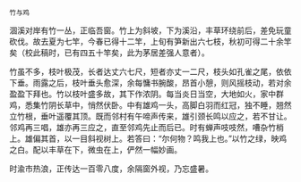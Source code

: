     竹与鸡 

   涸溪对岸有竹一丛，正临吾窗。竹上为斜坡，下为溪沿，丰草环绕前后，差免玩童砍伐。故去夏为七竿，今春已得十二竿，上旬有笋新出六七枝，秋初可得二十余竿矣（校此稿时，已有四五十竿矣，此为茅居差强人意者）。

   竹虽不多，枝叶极茂，长者达丈六七尺，短者亦丈一二尺，枝头如孔雀之尾，依依下垂。雨露之后，枝叶垂头愈深，余每慵书腕酸，昂首小憩，则风摇枝动，若对余盈盈下拜也。竹以枝叶盛多故，其下作浓阴。每当炎日当空，大地如火，家中群鸡，悉集竹阴长草中，悄然伏卧。中有雄鸡一头，高脚白羽而红冠，独不睡，翘然立竹根，垂叶遥覆其顶。既而邻村有午啼声传来，雄引颈长鸣以应之，若不甘让。邻鸡再三唱，雄亦再三应之，直至邻鸡先止而后已。时有蝉声吱吱然，嘈杂竹梢上。雄偏其首，以一目斜视树上。若答曰：“尔何物？鸣我上也。”以竹之绿，映鸡之白。配以丰草在下，微虫在上，俨然一幅妙画。

   时渝市热浪，正传达一百零八度，余隔窗外视，乃忘盛暑。

